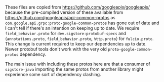 These files are copied from https://github.com/googleapis/googleapis/ because the pre-compiled
version of these available from https://github.com/googleapis/api-common-protos as
`com.google.api.grpc:proto-google-common-protos` has gone out of date and I can't tell if there's
an intention on keeping up to date. We require `field_behavior.proto` for
`dev.sigstore:protobuf-specs` and {`annotations.proto`, `field_behavior.proto`, `http.proto`}
for `fulcio.proto`. This change is current required to keep our dependencies up to date. Newer
protobuf tools don't work with the very old `proto-google-common-protos` dependency.

The main issue with including these protos here are that a consumer of `sigstore-java` importing
the same protos from another library might experience some sort of dependency clashing.
